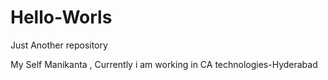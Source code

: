 # Hello-Worls
Just Another repository

My Self Manikanta , Currently i am working in CA technologies-Hyderabad
